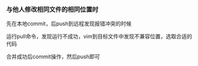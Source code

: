 ### 与他人修改相同文件的相同位置时

先在本地commit，后push到远程发现报错冲突的时候

运行pull命令，发现运行不成功，vim到目标文件中发现不兼容位置，选取合适的代码

合并成功后commit操作，然后push即可